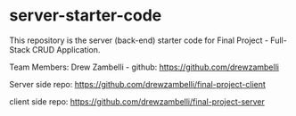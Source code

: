 # server-starter-code

This repository is the server (back-end) starter code for Final Project - Full-Stack CRUD Application.

Team Members:
Drew Zambelli  - github: https://github.com/drewzambelli

Server side repo: https://github.com/drewzambelli/final-project-client

client side repo: https://github.com/drewzambelli/final-project-server 